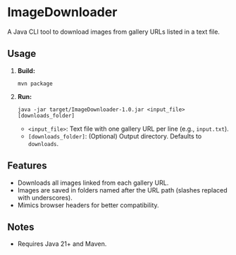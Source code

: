 # ImageDownloader

A Java CLI tool to download images from gallery URLs listed in a text file.

## Usage

1. **Build:**
   ```
   mvn package
   ```
2. **Run:**
   ```
   java -jar target/ImageDownloader-1.0.jar <input_file> [downloads_folder]
   ```
   - `<input_file>`: Text file with one gallery URL per line (e.g., `input.txt`).
   - `[downloads_folder]`: (Optional) Output directory. Defaults to `downloads`.

## Features
- Downloads all images linked from each gallery URL.
- Images are saved in folders named after the URL path (slashes replaced with underscores).
- Mimics browser headers for better compatibility.

## Notes
- Requires Java 21+ and Maven.
